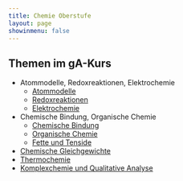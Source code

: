 ```yaml
---
title: Chemie Oberstufe
layout: page
showinmenu: false
---
```


## Themen im gA-Kurs

- Atommodelle, Redoxreaktionen, Elektrochemie
	- [Atommodelle](themen/atommodelle)
	- [Redoxreaktionen](themen/redoxreaktionen)
	- [Elektrochemie](themen/elektrochemie)
- Chemische Bindung, Organische Chemie
	- [Chemische Bindung](themen/chemische_bindung)
	- [Organische Chemie](themen/organische_chemie)
	- [Fette und Tenside](themen/fette-und-tenside)
- [Chemische Gleichgewichte](themen/chemische_gleichgewichte)
- [Thermochemie](themen/thermochemie)
- [Komplexchemie und Qualitative Analyse](themen/komplexchemie-und-qualitative_analyse)
